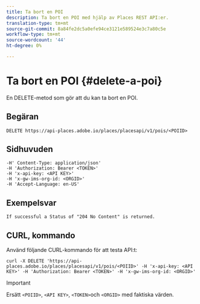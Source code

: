 ```yaml
---
title: Ta bort en POI
description: Ta bort en POI med hjälp av Places REST API:er.
translation-type: tm+mt
source-git-commit: 8a84fe2dc5a0efe94ce3121e589524e3c7a80c5e
workflow-type: tm+mt
source-wordcount: '44'
ht-degree: 0%

---
```



# Ta bort en POI {#delete-a-poi}

En DELETE-metod som gör att du kan ta bort en POI.

## Begäran

```text
DELETE https://api-places.adobe.io/places/placesapi/v1/pois/<POIID>
```

## Sidhuvuden

```text
-H' Content-Type: application/json'  
-H 'Authorization: Bearer <TOKEN>'  
-H 'x-api-key: <API KEY>'  
-H 'x-gw-ims-org-id: <ORGID>'  
-H 'Accept-Language: en-US'
```

## Exempelsvar

```text
If successful a Status of "204 No Content" is returned.
```

## CURL, kommando

Använd följande CURL-kommando för att testa API:t:

```text
curl -X DELETE 'https://api-places.adobe.io/places/placesapi/v1/pois/<POIID>' -H 'x-api-key: <API KEY>' -H 'Authorization: Bearer <TOKEN>' -H 'x-gw-ims-org-id: <ORGID>'
```

>[!IMPORTANT]
>
>Ersätt `<POIID>`, `<API KEY>`, `<TOKEN>`och `<ORGID>` med faktiska värden.

